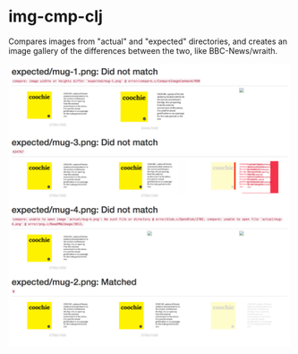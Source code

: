 # img-cmp-clj

Compares images from "actual" and "expected" directories, and creates an image gallery of the differences between the two, like BBC-News/wraith.

![Example](example.png)